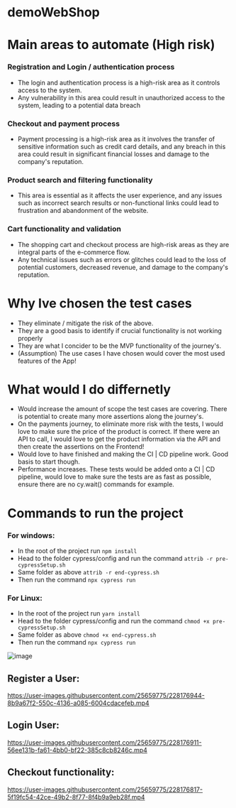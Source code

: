# demoWebShop

# Main areas to automate (High risk)

### Registration and Login / authentication process
- The login and authentication process is a high-risk area as it controls access to the system. 
- Any vulnerability in this area could result in unauthorized access to the system, leading to a potential data breach
### Checkout and payment process
- Payment processing is a high-risk area as it involves the transfer of sensitive information such as credit card details, and any breach in this area could result in significant financial losses and damage to the company's reputation.
### Product search and filtering functionality
- This area is essential as it affects the user experience, and any issues such as incorrect search results or non-functional links could lead to frustration and abandonment of the website.
### Cart functionality and validation
- The shopping cart and checkout process are high-risk areas as they are integral parts of the e-commerce flow. 
- Any technical issues such as errors or glitches could lead to the loss of potential customers, decreased revenue, and damage to the company's reputation.

# Why Ive chosen the test cases
- They eliminate / mitigate the risk of the above. 
- They are a good basis to identify if crucial functionality is not working properly
- They are what I concider to be the MVP functionality of the journey's.
- (Assumption) The use cases I have chosen would cover the most used features of the App!

# What would I do differnetly
- Would increase the amount of scope the test cases are covering. There is potential to create many more assertions along the journey's.
- On the payments journey, to eliminate more risk with the tests, I would love to make sure the price of the product is correct. If there were an API to call, I would love to get the product information via the API and then create the assertions on the Frontend!
- Would love to have finished and making the CI | CD pipeline work. Good basis to start though.
- Performance increases. These tests would be added onto a CI | CD pipeline, would love to make sure the tests are as fast as possible, ensure there are no cy.wait() commands for example.


# Commands to run the project
### For windows:
- In the root of the project run ```npm install```
- Head to the folder cypress/config and run the command ```attrib -r pre-cypressSetup.sh```
- Same folder as above ```attrib -r end-cypress.sh```
- Then run the command ```npx cypress run```

### For Linux:
- In the root of the project run ```yarn install```
- Head to the folder cypress/config and run the command ```chmod +x pre-cypressSetup.sh```
- Same folder as above ```chmod +x end-cypress.sh```
- Then run the command ```npx cypress run```

![image](https://user-images.githubusercontent.com/25659775/228176589-0313f8e4-07e7-47ea-973a-8f06fb24e55b.png)

## Register a User:

https://user-images.githubusercontent.com/25659775/228176944-8b9a67f2-550c-4136-a085-6004cdacefeb.mp4


## Login User:

https://user-images.githubusercontent.com/25659775/228176911-56ee131b-fa61-4bb0-bf22-385c8cb8246c.mp4


## Checkout functionality:
https://user-images.githubusercontent.com/25659775/228176817-5f19fc54-42ce-49b2-8f77-8f4b9a9eb28f.mp4

